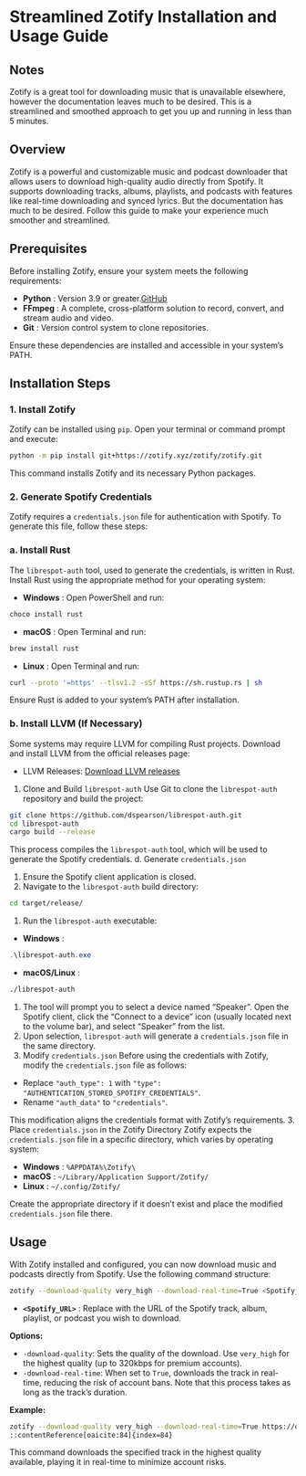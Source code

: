# Streamlined Zotify Installation and Usage Guide

## Notes
Zotify is a great tool for downloading music that is unavailable elsewhere, however the documentation leaves much to be desired. This is a streamlined and smoothed approach to get you up and running in less than 5 minutes.

## Overview

Zotify is a powerful and customizable music and podcast downloader that allows users to download high-quality audio directly from Spotify. It supports downloading tracks, albums, playlists, and podcasts with features like real-time downloading and synced lyrics. But the documentation has much to be desired. Follow this guide to make your experience much smoother and streamlined.

## Prerequisites

Before installing Zotify, ensure your system meets the following requirements:

- **Python** : Version 3.9 or greater.[GitHub](https://github.com/zotify-dev/zotify)
- **FFmpeg** : A complete, cross-platform solution to record, convert, and stream audio and video.
- **Git** : Version control system to clone repositories.

Ensure these dependencies are installed and accessible in your system’s PATH.

## Installation Steps

### 1. Install Zotify

Zotify can be installed using `pip`. Open your terminal or command prompt and execute:

```bash
python -m pip install git+https://zotify.xyz/zotify/zotify.git
```

This command installs Zotify and its necessary Python packages.

### 2. Generate Spotify Credentials

Zotify requires a `credentials.json` file for authentication with Spotify. To generate this file, follow these steps:

### a. Install Rust

The `librespot-auth` tool, used to generate the credentials, is written in Rust. Install Rust using the appropriate method for your operating system:

- **Windows** : Open PowerShell and run:

```powershell
choco install rust
```

- **macOS** : Open Terminal and run:

```bash
brew install rust
```

- **Linux** : Open Terminal and run:

```bash
curl --proto '=https' --tlsv1.2 -sSf https://sh.rustup.rs | sh
```

Ensure Rust is added to your system’s PATH after installation.

### b. Install LLVM (If Necessary)

Some systems may require LLVM for compiling Rust projects. Download and install LLVM from the official releases page:

- LLVM Releases: [Download LLVM releases](https://releases.llvm.org/)
1. Clone and Build `librespot-auth`
Use Git to clone the `librespot-auth` repository and build the project:

```bash
git clone https://github.com/dspearson/librespot-auth.git
cd librespot-auth
cargo build --release
```

This process compiles the `librespot-auth` tool, which will be used to generate the Spotify credentials.
d. Generate `credentials.json`

1. Ensure the Spotify client application is closed.
2. Navigate to the `librespot-auth` build directory:

```bash
cd target/release/
```

1. Run the `librespot-auth` executable:
- **Windows** :

```powershell
.\librespot-auth.exe
```

- **macOS/Linux** :

```bash
./librespot-auth
```

1. The tool will prompt you to select a device named “Speaker”. Open the Spotify client, click the “Connect to a device” icon (usually located next to the volume bar), and select “Speaker” from the list.
2. Upon selection, `librespot-auth` will generate a `credentials.json` file in the same directory.
3. Modify `credentials.json`
Before using the credentials with Zotify, modify the `credentials.json` file as follows:
- Replace `"auth_type": 1` with `"type": "AUTHENTICATION_STORED_SPOTIFY_CREDENTIALS"`.
- Rename `"auth_data"` to `"credentials"`.

This modification aligns the credentials format with Zotify’s requirements.
3. Place `credentials.json` in the Zotify Directory
Zotify expects the `credentials.json` file in a specific directory, which varies by operating system:

- **Windows** : `%APPDATA%\Zotify\`
- **macOS** : `~/Library/Application Support/Zotify/`
- **Linux** : `~/.config/Zotify/`

Create the appropriate directory if it doesn’t exist and place the modified `credentials.json` file there.

## Usage

With Zotify installed and configured, you can now download music and podcasts directly from Spotify. Use the following command structure: 

```bash
zotify --download-quality very_high --download-real-time=True <Spotify_URL>
```

- **`<Spotify_URL>`** : Replace with the URL of the Spotify track, album, playlist, or podcast you wish to download.

**Options:**

- `-download-quality`: Sets the quality of the download. Use `very_high` for the highest quality (up to 320kbps for premium accounts).
- `-download-real-time`: When set to `True`, downloads the track in real-time, reducing the risk of account bans. Note that this process takes as long as the track’s duration.

**Example:**

```bash
zotify --download-quality very_high --download-real-time=True https://open.spotify.com/track/4aSGokf2n9W6aQiOwoit7A?si=7f1d844035964aee
::contentReference[oaicite:84]{index=84}
```

This command downloads the specified track in the highest quality available, playing it in real-time to minimize account risks.
